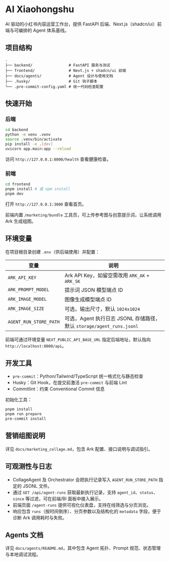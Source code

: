 # AI Xiaohongshu

AI 驱动的小红书内容运营工作台，提供 FastAPI 后端、Next.js（shadcn/ui）前端与可编排的 Agent 体系基线。

## 项目结构

```
.
├── backend/                # FastAPI 服务与测试
├── frontend/               # Next.js + shadcn/ui 前端
├── docs/agents/            # Agent 设计与使用文档
├── .husky/                 # Git 钩子脚本
└── .pre-commit-config.yaml # 统一代码检查配置
```

## 快速开始

### 后端

```bash
cd backend
python -m venv .venv
source .venv/bin/activate
pip install -e .[dev]
uvicorn app.main:app --reload
```

访问 `http://127.0.0.1:8000/health` 查看健康检查。

### 前端

```bash
cd frontend
pnpm install # 或 npm install
pnpm dev
```

打开 `http://127.0.0.1:3000` 查看首页。

前端内置 `/marketing/bundle` 工具页，可上传参考图与创意提示词，让系统调用 Ark 生成组图。

## 环境变量

在项目根目录创建 `.env`（供后端使用）并配置：

| 变量 | 说明 |
| --- | --- |
| `ARK_API_KEY` | Ark API Key，如留空需改用 `ARK_AK` + `ARK_SK` |
| `ARK_PROMPT_MODEL` | 提示词 JSON 模型端点 ID |
| `ARK_IMAGE_MODEL` | 图像生成模型端点 ID |
| `ARK_IMAGE_SIZE` | 可选，输出尺寸，默认 `1024x1024` |
| `AGENT_RUN_STORE_PATH` | 可选，Agent 执行日志 JSONL 存储路径，默认 `storage/agent_runs.jsonl` |

前端可通过环境变量 `NEXT_PUBLIC_API_BASE_URL` 指定后端地址，默认指向 `http://localhost:8000/api`。

## 开发工具

- `pre-commit`：Python/Tailwind/TypeScript 统一格式化与静态检查
- Husky：Git Hook，在提交前激活 `pre-commit` 与前端 Lint
- Commitlint：约束 Conventional Commit 信息

初始化工具：

```bash
pnpm install
pnpm run prepare
pre-commit install
```

## 营销组图说明

详见 `docs/marketing_collage.md`，包含 Ark 配置、接口说明与调试指引。

## 可观测性与日志

- CollageAgent 及 Orchestrator 会把执行记录写入 `AGENT_RUN_STORE_PATH` 指定的 JSONL 文件。
- 通过 `GET /api/agent-runs` 获取最新执行记录，支持 `agent_id`、`status`、`since` 等过滤，可在前端/BI 面板中接入展示。
- 前端页面 `/agent-runs` 提供可视化仪表盘，支持在线筛选与分页浏览。
- 响应包含 `runs`（按时间倒序）、分页参数以及结构化的 `metadata` 字段，便于诊断 Ark 调用耗时与失败。

## Agents 文档

详见 `docs/agents/README.md`，其中包含 Agent 拓扑、Prompt 规范、状态管理与本地调试流程。
